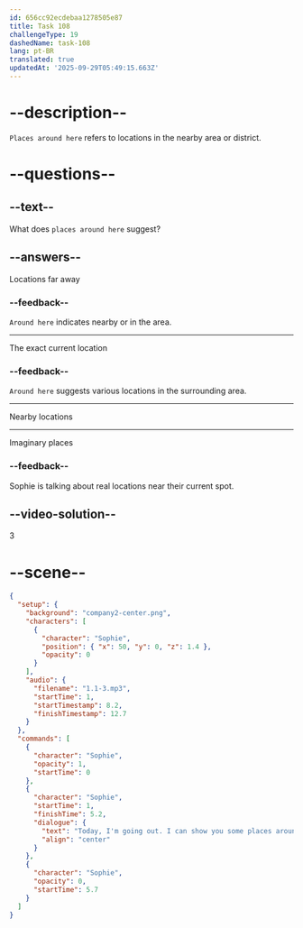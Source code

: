 ```yaml
---
id: 656cc92ecdebaa1278505e87
title: Task 108
challengeType: 19
dashedName: task-108
lang: pt-BR
translated: true
updatedAt: '2025-09-29T05:49:15.663Z'
---
```


<!--
AUDIO REFERENCE:
Sophie: Today, I'm going out. I can show you some places around here. Are you interested?
-->

# --description--

`Places around here` refers to locations in the nearby area or district.

# --questions--

## --text--

What does `places around here` suggest?

## --answers--

Locations far away

### --feedback--

`Around here` indicates nearby or in the area.

---

The exact current location

### --feedback--

`Around here` suggests various locations in the surrounding area.

---

Nearby locations

---

Imaginary places

### --feedback--

Sophie is talking about real locations near their current spot.

## --video-solution--

3

# --scene--

```json
{
  "setup": {
    "background": "company2-center.png",
    "characters": [
      {
        "character": "Sophie",
        "position": { "x": 50, "y": 0, "z": 1.4 },
        "opacity": 0
      }
    ],
    "audio": {
      "filename": "1.1-3.mp3",
      "startTime": 1,
      "startTimestamp": 8.2,
      "finishTimestamp": 12.7
    }
  },
  "commands": [
    {
      "character": "Sophie",
      "opacity": 1,
      "startTime": 0
    },
    {
      "character": "Sophie",
      "startTime": 1,
      "finishTime": 5.2,
      "dialogue": {
        "text": "Today, I'm going out. I can show you some places around here. Are you interested?",
        "align": "center"
      }
    },
    {
      "character": "Sophie",
      "opacity": 0,
      "startTime": 5.7
    }
  ]
}
```
